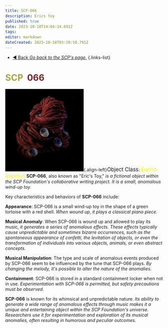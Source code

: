 ```yaml
---
title: SCP-066
description: Erics toy
published: true
date: 2023-10-18T14:04:14.691Z
tags: 
editor: markdown
dateCreated: 2023-10-18T03:18:58.791Z
---
```


- [:arrow_backward: Back *Go back to the SCP's page.*](/en/game/scps#scps)
{.links-list}
# <font color="#a6a641">SCP</font><font color="white">-</font><font color="#792929">066</font>
![66.webp](/images/roles/66.webp){.align-left}<big>Object Class</big>: <font color="#f5f503"><big>Euclid-Impetus</big></font>
**SCP-066**, also known as "Eric's Toy," *is a fictional object within the SCP Foundation's collaborative writing project. It is a small, anomalous wind-up toy.*

Key characteristics and behaviors of **SCP-066** include:

**Appearance**: SCP-066 is a small wind-up toy in the shape of a green tortoise with a red shell. *When wound up, it plays a classical piano piece.*

**Musical Anomaly**: When SCP-066 is wound up and allowed to play its music, *it generates a series of anomalous effects. These effects typically cause unpredictable and sometimes bizarre occurrences, such as the spontaneous appearance of confetti, the levitation of objects, or even the transformation of individuals into various objects, animals, or even abstract concepts.*

**Musical Manipulation**: The type and scale of anomalous events produced by SCP-066 seem to be influenced by the tune that SCP-066 plays. *By changing the melody, it's possible to alter the nature of the anomalies.*

**Containment**: SCP-066 is stored in a standard containment locker when not in use. *Experimentation with SCP-066 is permitted, but safety precautions must be observed.*

**SCP-066** is known for its whimsical and unpredictable nature. *Its ability to generate a wide range of anomalous effects through music makes it a unique and entertaining object within the SCP Foundation's universe. Researchers use it for experimentation and exploration of its musical anomalies, often resulting in humorous and peculiar outcomes.*




